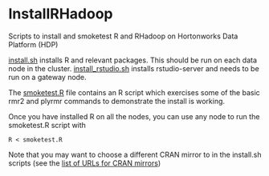 # InstallRHadoop
Scripts to install and smoketest R and RHadoop on Hortonworks Data Platform (HDP)

[install.sh](install.sh) installs R and relevant packages. This should be run on each data node in the cluster.
[install_rstudio.sh](install_rstudio.sh) installs rstudio-server and needs to be run on a gateway node.

The [smoketest.R](smoketest.R) file contains an R script which exercises some of the basic rmr2 and plyrmr commands to demonstrate the install is working.

Once you have installed R on all the nodes, you can use any node to run the smoketest.R script with
```
R < smoketest.R
```

Note that you may want to choose a different CRAN mirror to in the install.sh scripts (see the [list of URLs for CRAN mirrors](http://cran.r-project.org/mirrors.html))
